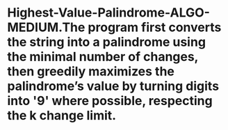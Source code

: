 # Highest-Value-Palindrome-ALGO-MEDIUM.The program first converts the string into a palindrome using the minimal number of changes, then greedily maximizes the palindrome’s value by turning digits into '9' where possible, respecting the k change limit.
